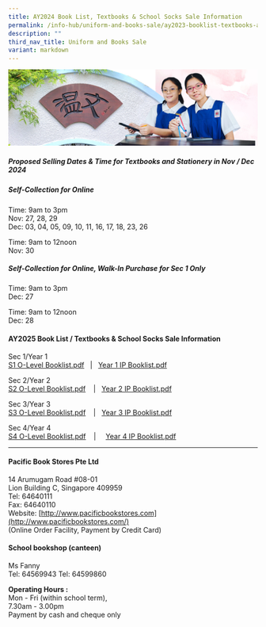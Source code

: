 ```yaml
---
title: AY2024 Book List, Textbooks & School Socks Sale Information
permalink: /info-hub/uniform-and-books-sale/ay2023-booklist-textbooks-and-school-socks-sale-information/
description: ""
third_nav_title: Uniform and Books Sale
variant: markdown
---
```

![](/images/01%20Banner%20Photos/06%20subpage%20infohub.jpg)

##### **Proposed Selling Dates &amp; Time for Textbooks and Stationery in Nov / Dec 2024**

##### **Self-Collection for Online**

Time: 9am to 3pm <br>
Nov: 27, 28, 29 <br>
Dec: 03, 04, 05, 09, 10, 11, 16, 17, 18, 23, 26

Time: 9am to 12noon <br>
Nov: 30


##### **Self-Collection for Online, Walk-In Purchase for Sec 1 Only**

Time: 9am to 3pm <br>
Dec: 27

Time: 9am to 12noon <br>
Dec: 28

#### **AY2025 Book List / Textbooks &amp; School Socks Sale Information**

Sec 1/Year 1  
[S1 O-Level Booklist.pdf](/files/06%20Infohub/Booklist/S1_2025.pdf)&nbsp; &nbsp;|&nbsp;&nbsp; [Year 1 IP Booklist.pdf](/files/06%20Infohub/Booklist/Y1_2025.pdf)
  
Sec 2/Year 2  
[S2 O-Level Booklist.pdf](/files/06%20Infohub/Booklist/S2_2025.pdf)&nbsp;&nbsp; &nbsp;|&nbsp;&nbsp; [Year 2 IP Booklist.pdf](/files/06%20Infohub/Booklist/Y2_2025.pdf)
  
Sec 3/Year 3  
[S3 O-Level Booklist.pdf](/files/06%20Infohub/Booklist/S3_2025.pdf)&nbsp;&nbsp; &nbsp;|&nbsp;&nbsp; [Year 3 IP Booklist.pdf](/files/06%20Infohub/Booklist/Y3_2025.pdf)

  
Sec 4/Year 4  
[S4 O-Level Booklist.pdf](/files/06%20Infohub/Booklist/S4_2025.pdf)&nbsp;&nbsp; &nbsp;|&nbsp;&nbsp; &nbsp; [Year 4 IP Booklist.pdf](/files/06%20Infohub/Booklist/Y4_2025.pdf)
  

---

#### **Pacific Book Stores Pte Ltd**

14 Arumugam Road #08-01<br>
Lion Building C, Singapore 409959<br>
Tel: 64640111<br>
Fax: 64640110<br>
Website:&nbsp;[http://www.pacificbookstores.com](http://www.pacificbookstores.com/)<br>
(Online Order Facility, Payment by Credit Card)

#### **School bookshop (canteen)**

Ms Fanny<br>
Tel: 64569943 Tel: 64599860


<b>Operating Hours :</b><br>
Mon - Fri (within school term),<br>
7.30am - 3.00pm<br>Payment by cash and cheque only